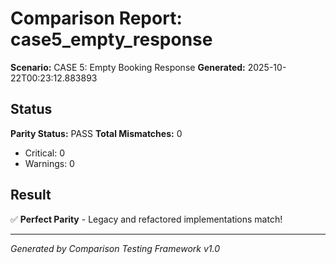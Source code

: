 # Comparison Report: case5_empty_response
**Scenario:** CASE 5: Empty Booking Response
**Generated:** 2025-10-22T00:23:12.883893

## Status
**Parity Status:** PASS
**Total Mismatches:** 0
  - Critical: 0
  - Warnings: 0

## Result
✅ **Perfect Parity** - Legacy and refactored implementations match!

---
*Generated by Comparison Testing Framework v1.0*